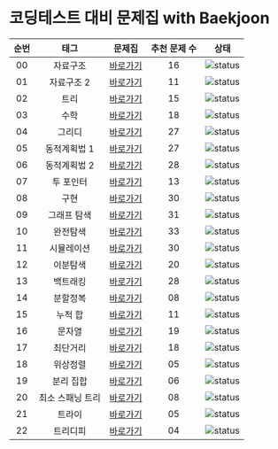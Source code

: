 # 코딩테스트 대비 문제집 with Baekjoon

| 순번 | 태그                | 문제집    | 추천 문제 수 |  상태             |
| :--: | :-----------------: | :------:  | :---------: |:---------------:|
| 00 | 자료구조 | [바로가기](./자료구조) | 16 | ![status][ToDo] |
| 01 | 자료구조 2 | [바로가기](./자료구조2) | 11 | ![status][ToDo] |
| 02 | 트리 | [바로가기](./트리) | 15 | ![status][Done] |
| 03 | 수학 | [바로가기](./수학) | 18 | ![status][ToDo] |
| 04 | 그리디 | [바로가기](./그리디) | 27 | ![status][Done] |
| 05 | 동적계획법 1 | [바로가기](./DP1) | 27 | ![status][Done] |
| 06 | 동적계획법 2 | [바로가기](./DP2) | 28 | ![status][Doing] |
| 07 | 투 포인터 | [바로가기](./투포인터) | 13 | ![status][Done] |
| 08 | 구현 | [바로가기](./구현) | 30 | ![status][ToDo] |
| 09 | 그래프 탐색 | [바로가기](./그래프탐색) | 31 | ![status][Done] |
| 10 | 완전탐색 | [바로가기](./브루트포스) | 33 | ![status][ToDo] |
| 11 | 시뮬레이션 | [바로가기](./시뮬레이션) | 30 | ![status][ToDo] |
| 12 | 이분탐색 | [바로가기](./이분탐색) | 20 | ![status][Done] |
| 13 | 백트래킹 | [바로가기](./백트래킹) | 28 | ![status][ToDo] |
| 14 | 분할정복 | [바로가기](./분할정복) | 08 | ![status][Done] |
| 15 | 누적 합 | [바로가기](./누적합) | 11 | ![status][Doing] |
| 16 | 문자열 | [바로가기](./문자열) | 19 | ![status][ToDo] |
| 17 | 최단거리 | [바로가기](./최단거리) | 18 | ![status][Done] |
| 18 | 위상정렬 | [바로가기](./위상정렬) | 05 | ![status][ToDo] |
| 19 | 분리 집합 | [바로가기](./분리집합) | 06 | ![status][ToDo] |
| 20 | 최소 스패닝 트리 | [바로가기](./MST) | 08 | ![status][ToDo] |
| 21 | 트라이 | [바로가기](./트라이) | 05 | ![status][ToDo] |
| 22 | 트리디피 | [바로가기](./DP트리) | 04 | ![status][ToDo] |
 
 

[TODO]: https://img.shields.io/badge/-TODO-DFFD26
[DOING]: https://img.shields.io/badge/-DOING-31AE0F
[DONE]: https://img.shields.io/badge/-DONE-0885CC
